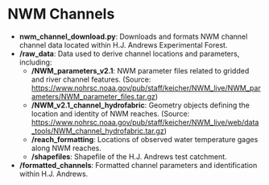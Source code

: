 # NWM Channels

-   **nwm_channel_download.py**: Downloads and formats NWM channel channel data located within H.J. Andrews Experimental Forest.
-   **/raw_data**: Data used to derive channel locations and parameters, including:
    -   **/NWM_parameters_v2.1**: NWM parameter files related to gridded and river channel features. (Source: https://www.nohrsc.noaa.gov/pub/staff/keicher/NWM_live/NWM_parameters/NWM_parameter_files.tar.gz)
    -   **/NWM_v2.1_channel_hydrofabric**: Geometry objects defining the location and identity of NWM reaches. (Source: https://www.nohrsc.noaa.gov/pub/staff/keicher/NWM_live/web/data_tools/NWM_channel_hydrofabric.tar.gz)
    -   **/reach_formatting**: Locations of observed water temperature gages along NWM reaches.
    -   **/shapefiles**: Shapefile of the H.J. Andrews test catchment.
-   **/formatted_channels**: Formatted channel parameters and identification within H.J. Andrews.
